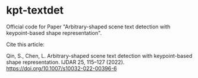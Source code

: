 # kpt-textdet
Official code for Paper "Arbitrary-shaped scene text detection with keypoint-based shape representation".

Cite this article: 

Qin, S., Chen, L. Arbitrary-shaped scene text detection with keypoint-based shape representation. IJDAR 25, 115–127 (2022). https://doi.org/10.1007/s10032-022-00396-6
